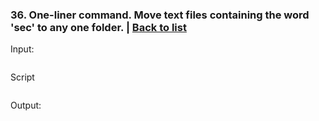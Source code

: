 ### <a id='task_36'>36. One-liner command. Move text files containing the word 'sec' to any one folder.</a>  |  [Back to list](#back_to_list)

Input:
``` bash

```

Script
```

```

Output:
```

```
